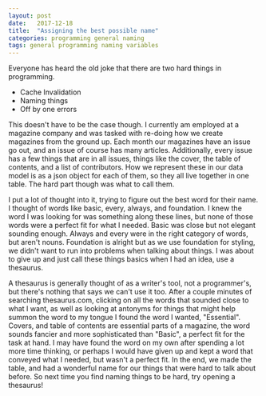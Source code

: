 ```yaml
---
layout: post
date:   2017-12-18
title:  "Assigning the best possible name"
categories: programming general naming
tags: general programming naming variables
---
```


Everyone has heard the old joke that there are two hard things in programming.

  * Cache Invalidation
  * Naming things
  * Off by one errors

This doesn't have to be the case though. I currently am employed at a magazine
company and was tasked with re-doing how we create magazines from the ground up.
Each month our magazines have an issue go out, and an issue of course has many
articles. Additionally, every issue has a few things that are in all issues,
things like the cover, the table of contents, and a list of contributors. How we
represent these in our data model is as a json object for each of them, so they
all live together in one table. The hard part though was what to call them.

 I put a lot of thought into it, trying to figure out the best word for their
 name. I thought of words like basic, every, always, and foundation. I knew the
 word I was looking for was something along these lines, but none of those words
 were a perfect fit for what I needed. Basic was close but not elegant sounding
 enough. Always and every were in the right category of words, but aren't nouns.
 Foundation is alright but as we use foundation for styling, we didn't want to
 run into problems when talking about things. I was about to give up and just
 call these things basics when I had an idea, use a thesaurus.

 A thesaurus is generally thought of as a writer's tool, not a programmer's, but
 there's nothing that says we can't use it too. After a couple minutes of searching
 thesaurus.com, clicking on all the words that sounded close to what I want, as
 well as looking at antonyms for things that might help summon the word to my tongue
 I found the word I wanted, "Essential". Covers, and table of contents are essential
 parts of a magazine, the word sounds fancier and more sophisticated than "Basic",
 a perfect fit for the task at hand. I may have found the word on my own after
 spending a lot more time thinking, or perhaps I would have given up and kept a word
 that conveyed what I needed, but wasn't a perfect fit. In the end, we made the table,
 and had a wonderful name for our things that were hard to talk about before. So
 next time you find naming things to be hard, try opening a thesaurus!     
